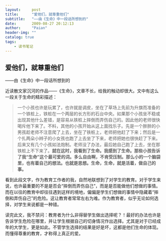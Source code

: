 ```yaml
---
layout:     post
title:      "爱他们，就尊重他们"
subtitle:   "——由《生命》中一段话所想到的"
date:       2009-08-27 20:12:13
author:     "Paian"
header-img: ""
catalog: true
tags:
    - 读书笔记
---
```


## 爱他们，就尊重他们

——由《生命》中一段话所想到的

近读散文家沉河的作品——《生命》，文章不长，给我的触动却很大。文中有这么一段关于生命的精彩描述：

> 一个小孩也许是玩累了，也许就是调皮，坐在了草场上先前为升旗而准备的一个铁桩上，铁桩在一个两层的长方形的石台中央。如果那个小孩坐不稳或出现其他什么差错，是容易从铁桩上摔倒而弄伤自己的。因此他的老师很快喝斥他下来了。不料，其他的小孩开始从这上面找乐子。先是一个胖胖的小男孩趁老师不注意爬了上去，坐在了铁桩上，老师把他赶了下来；然后是一个扎两朵小辫子的小女孩也跑了上去坐了下来，老师把她也很快赶了下来。后来又有几个小孩如法炮制。老师没了办法，最后她自己跑了上去，坐在那铁桩上不下来了。**就在这时，我看到了生命。我感到了生命。那些小孩告诉了我“生命”这个最可爱的词。多么自由啊，不肯受压制。那么小的一个脑袋里，也有着自己的想法。也就是思想。生命，生命，就是活着，做自己的事。**

看到此段文字，作为教育工作者的我，自然地联想到了对学生的教育。对于学生来说，也许最重要的不是是否会“摔倒而弄伤自己”，而是是否能做他们想做的事情。而在以往的教育中却往往遇到这样的境地，偏偏是学生们想做的事情中隐藏着“摔倒和弄伤自己”的危险。这让教育者常常左右为难。作为教育者，似乎无论如何选择，对学生来说都是一种错。

读完此文，我不禁问：教育者为什么非得替学生做出选择呢？！最好的办法也许是告诉学生危险在哪里，并让学生根据自己的切身情况作出选择。尤其是对于已经成年的大学生，更是如此。不管学生选择的结果是好是坏，这都是他们生命的体现。而懂得尊重的教育，才称得上真正的爱。